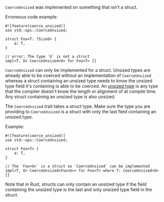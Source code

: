`CoerceUnsized` was implemented on something that isn't a struct.

Erroneous code example:

```compile_fail,E0376
#![feature(coerce_unsized)]
use std::ops::CoerceUnsized;

struct Foo<T: ?Sized> {
    a: T,
}

// error: The type `U` is not a struct
impl<T, U> CoerceUnsized<U> for Foo<T> {}
```

`CoerceUnsized` can only be implemented for a struct. Unsized types are
already able to be coerced without an implementation of `CoerceUnsized`
whereas a struct containing an unsized type needs to know the unsized type
field it's containing is able to be coerced. An [unsized type][1]
is any type that the compiler doesn't know the length or alignment of at
compile time. Any struct containing an unsized type is also unsized.

[1]: https://doc.rust-lang.org/book/ch19-04-advanced-types.html#dynamically-sized-types-and-the-sized-trait

The `CoerceUnsized` trait takes a struct type. Make sure the type you are
providing to `CoerceUnsized` is a struct with only the last field containing an
unsized type.

Example:

```
#![feature(coerce_unsized)]
use std::ops::CoerceUnsized;

struct Foo<T> {
    a: T,
}

// The `Foo<U>` is a struct so `CoerceUnsized` can be implemented
impl<T, U> CoerceUnsized<Foo<U>> for Foo<T> where T: CoerceUnsized<U> {}
```

Note that in Rust, structs can only contain an unsized type if the field
containing the unsized type is the last and only unsized type field in the
struct.
